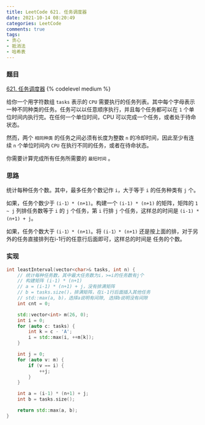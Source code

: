 ```yaml
---
title: LeetCode 621. 任务调度器
date: 2021-10-14 08:20:49
categories: LeetCode
comments: true
tags:
- 贪心
- 抵消法
- 哈希表
---
```

### 题目
[621. 任务调度器](https://leetcode-cn.com/problems/task-scheduler/)
{% codelevel medium %}

给你一个用字符数组 `tasks` 表示的 `CPU` 需要执行的任务列表。其中每个字母表示一种不同种类的任务。任务可以以任意顺序执行，并且每个任务都可以在 `1` 个单位时间内执行完。在任何一个单位时间，CPU 可以完成一个任务，或者处于待命状态。
<!-- more -->

然而，两个 `相同种类` 的任务之间必须有长度为整数 `n` 的冷却时间，因此至少有连续 `n` 个单位时间内 `CPU` 在执行不同的任务，或者在待命状态。

你需要计算完成所有任务所需要的 `最短时间` 。

### 思路
统计每种任务个数。其中，最多任务个数记作 `i`，大于等于 `i` 的任务种类有 `j` 个。

如果，任务个数少于 `(i-1）* (n+1)`。构建一个 `(i-1) * (n+1)` 的矩阵，矩阵的 `1 ~ j` 列排任务数等于 `i` 的 `j` 个任务，第 `i` 行排 `j` 个任务，这样总的时间是 `(i-1) * (n+1) + j`。

如果，任务个数大于 `(i-1）* (n+1)`。将 `(i-1）* (n+1)` 还是按上面的排，对于另外的任务直接排列在i-1行的任意行后面即可，这样总的时间是 任务的个数。

### 实现
``` cpp
int leastInterval(vector<char>& tasks, int n) {
    // 统计每种任务数，其中最大任务数为i，>=i的任务数有j个
    // 构建矩阵 (i-1) * (n+1)
    // a = (i-1) * (n+1) + j，没有排满矩阵
    // b = tasks.size()，排满矩阵，在i-1行后面插入其他任务
    // std::max(a, b)，选择a说明有间隙, 选择b说明没有间隙
    int cnt = 0;

    std::vector<int> m(26, 0);
    int i = 0;
    for (auto c: tasks) {
        int k = c - 'A';
        i = std::max(i, ++m[k]);
    }

    int j = 0;
    for (auto v: m) {
        if (v == i) {
            ++j;
        }
    }

    int a = (i-1) * (n+1) + j;
    int b = tasks.size();

    return std::max(a, b);
}
```
